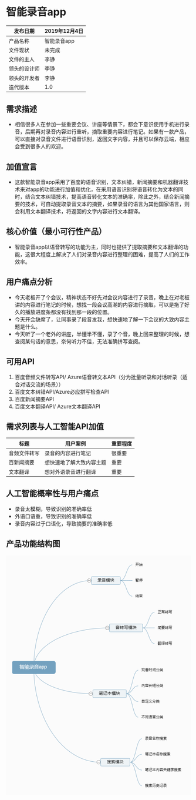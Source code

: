 # 智能录音app
发布日期 | 2019年12月4日|
|  ----  | ----  |
|产品名称  | 智能录音app|
|文件现状  | 未完成|
|文件的主人  | 李铮|
|领头的设计师  | 李铮|
|领头的开发者  | 李铮|
|迭代版本  | 1.0|
## 需求描述
- 相信很多人在参加一些重要会议、讲座等情景下，都会下意识使用手机进行录音，后期再对录音内容进行重听，摘取重要内容进行笔记。如果有一款产品，可以直接对录音文件进行语音识别，返回文字内容，并且可以保存云端，相应会受到很多人的欢迎。

## 加值宣言
- 这款智能录音app采用了百度的语音识别，文本纠错，新闻摘要和机器翻译技术来对app的功能进行加值和优化，在采用语音识别将语音转化为文本的同时，结合文本纠错技术，提高语音转化文本的准确率，除此之外，结合新闻摘要的技术，可自动提取录音文本的摘要，如果录音的语言为其他国家语言，则会利用文本翻译技术，将返回的文字内容进行文本翻译。

## 核心价值（最小可行性产品）
- 智能录音app以语音转写的功能为主，同时也提供了提取摘要和文本翻译的功能，这很大程度上解决了人们对录音内容进行整理的困难，提高了人们的工作效率。

## 用户痛点分析
- 今天老板开了个会议，精神状态不好先对会议内容进行了录音，晚上在对老板讲的内容进行笔记的时候，想找一段会议高潮的内容进行摘取，可以是拖了好久的播放进度条都没有找到那一段的位置。
- 今天开会缺席了，让同事录了段音发我，想快速地了解一下会议的大致内容主题是什么。
- 今天听了一个老外的讲座，半懂半不懂，录了个音，晚上回来整理的时候，想查阅某句话的意思，奈何听力不佳，无法准确拼写查阅。

## 可用API
1. 百度音频文件转写API/ Azure语音转文本API（分为批量听录和对话听录（适合对话交流的场景））
2. 百度文本纠错API/Azure必应拼写检查API
3. 百度新闻摘要API
4. 百度文本翻译API/ Azure文本翻译API
## 需求列表与人工智能API加值
标题  | 用户案例  | 重要程度|
|  ----  | ----  |  ---- |
音频文件转写  | 录音的内容进行笔记  | 很重要|
百新闻摘要  | 想快速地了解大致内容主题  | 重要|
文本翻译  | 想对外语录音进行翻译  | 重要|
## 人工智能概率性与用户痛点
- 录音太模糊，导致识别的准确率低
- 外语口语重，导致识别的准确率低
- 录音内容过于口语化，导致摘要的准确率低
## 产品功能结构图
![avatar](/智能录音app.png)
